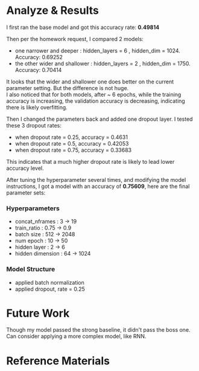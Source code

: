 <h1>Analyze & Results</h1>
<p>
  I first ran the base model and got this accuracy rate: <b>0.49814</b>
</p>
<p>
  Then per the homework request, I compared 2 models:
  <ul>
    <li>one narrower and deeper : hidden_layers = 6 , hidden_dim = 1024. Accuracy: 0.69252 </li>
    <li>the other wider and shallower : hidden_layers = 2 , hidden_dim = 1750. Accuracy: 0.70414 </li>
  </ul>
  It looks that the wider and shallower one does better on the current parameter setting. But the difference is not huge.</br>
  I also noticed that for both models, after ~ 6 epochs, while the training accuracy is increasing, the validation accuracy is decreasing, indicating there is likely overfitting.
</p>

<p>
  Then I changed the parameters back and added one dropout layer. I tested these 3 dropout rates:
  <ul>
    <li>when dropout rate = 0.25, accuracy = 0.4631</li>
    <li>when dropout rate = 0.5, accuracy = 0.42053</li>
    <li>when dropout rate = 0.75, accuracy = 0.33683</li>    
  </ul>
  This indicates that a much higher dropout rate is likely to lead lower accuracy level.
</p>

<p>
  After tuning the hyperparameter several times, and modifying the model instructions, I got a model with an accuracy of <b>0.75609</b>, here are the final parameter sets:
  <h3>Hyperparameters</h3>
  <ul>
    <li>concat_nframes : 3 -> 19</li>
    <li>train_ratio : 0.75 -> 0.9 </li>
    <li>batch size : 512 -> 2048 </li>
    <li>num epoch : 10 -> 50 </li>
    <li>hidden layer : 2 -> 6 </li>
    <li>hidden dimension : 64 -> 1024</li>
  </ul>
    <h3>Model Structure</h3>
  <ul>
    <li>applied batch normalization</li>
    <li>applied dropout, rate = 0.25</li>
  </ul>
</p>

<h1>Future Work</h1>
Though my model passed the strong baseline, it didn't pass the boss one. Can consider applying a more complex model, like RNN.

<h1>Reference Materials</h1>
